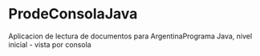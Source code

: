 # ProdeConsolaJava
Aplicacion de lectura de documentos para ArgentinaPrograma Java, nivel inicial - vista por consola
